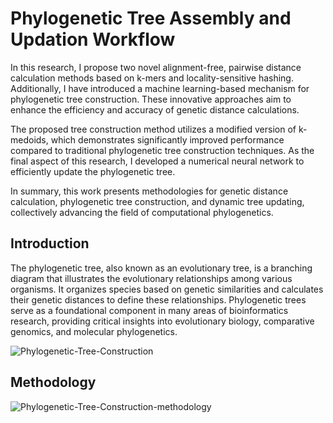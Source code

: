 # Phylogenetic Tree Assembly and Updation Workflow

In this research, I propose two novel alignment-free, pairwise distance calculation methods based on k-mers and locality-sensitive hashing. Additionally, I have introduced a machine learning-based mechanism for phylogenetic tree construction. These innovative approaches aim to enhance the efficiency and accuracy of genetic distance calculations.

The proposed tree construction method utilizes a modified version of k-medoids, which demonstrates significantly improved performance compared to traditional phylogenetic tree construction techniques. As the final aspect of this research, I developed a numerical neural network to efficiently update the phylogenetic tree.

In summary, this work presents  methodologies for genetic distance calculation, phylogenetic tree construction, and dynamic tree updating, collectively advancing the field of computational phylogenetics.


## Introduction

The phylogenetic tree, also known as an evolutionary tree, is a branching diagram that illustrates the evolutionary relationships among various organisms. It organizes species based on genetic similarities and calculates their genetic distances to define these relationships. Phylogenetic trees serve as a foundational component in many areas of bioinformatics research, providing critical insights into evolutionary biology, comparative genomics, and molecular phylogenetics.

![Phylogenetic-Tree-Construction](https://raw.githubusercontent.com/ngimhana/Phylogenetic_tree_construction/master/Diagram/phylogenetic-tree.png)


## Methodology

![Phylogenetic-Tree-Construction-methodology](https://raw.githubusercontent.com/ngimhana/Phylogenetic_tree_construction/master/Diagram/mehodology.png)
